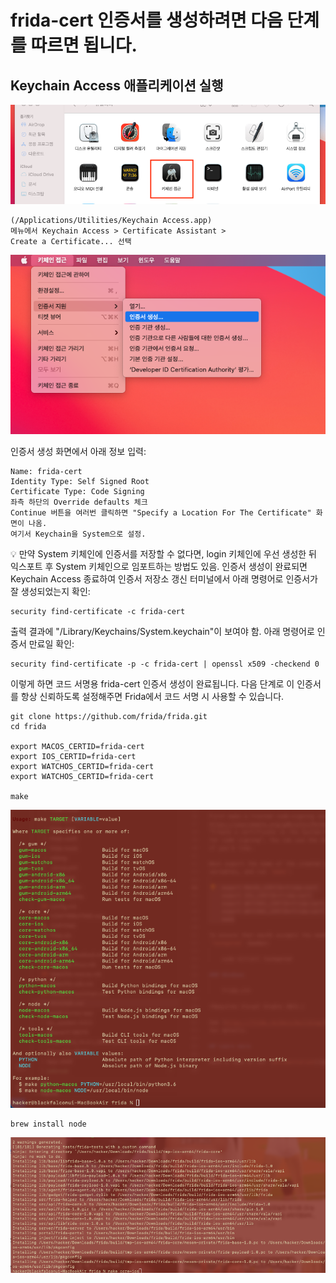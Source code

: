 # frida-cert 인증서를 생성하려면 다음 단계를 따르면 됩니다.

## Keychain Access 애플리케이션 실행 


![1번 이미지](./1.png)

```
(/Applications/Utilities/Keychain Access.app)
메뉴에서 Keychain Access > Certificate Assistant >
Create a Certificate... 선택
```
![2번 이미지](./2.png)

인증서 생성 화면에서 아래 정보 입력:
```
Name: frida-cert
Identity Type: Self Signed Root
Certificate Type: Code Signing
좌측 하단의 Override defaults 체크
Continue 버튼을 여러번 클릭하면 "Specify a Location For The Certificate" 화면이 나옴. 
여기서 Keychain을 System으로 설정.
```
 
💡 만약 System 키체인에 인증서를 저장할 수 없다면, 
login 키체인에 우선 생성한 뒤 익스포트 후 System 키체인으로 임포트하는 방법도 있음.
인증서 생성이 완료되면 Keychain Access 종료하여 인증서 저장소 갱신
터미널에서 아래 명령어로 인증서가 잘 생성되었는지 확인:

```
security find-certificate -c frida-cert
```
출력 결과에 "/Library/Keychains/System.keychain"이 보여야 함.
아래 명령어로 인증서 만료일 확인:

```
security find-certificate -p -c frida-cert | openssl x509 -checkend 0
```
이렇게 하면 코드 서명용 frida-cert 인증서 생성이 완료됩니다. 
다음 단계로 이 인증서를 항상 신뢰하도록 설정해주면 Frida에서 코드 서명 시 사용할 수 있습니다.


```
git clone https://github.com/frida/frida.git
cd frida

export MACOS_CERTID=frida-cert
export IOS_CERTID=frida-cert
export WATCHOS_CERTID=frida-cert
export WATCHOS_CERTID=frida-cert

make
```
![5번 이미지](./5.png)


```
brew install node
```
![6번 이미지](./6.png)
